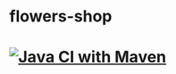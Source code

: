 # flowers-shop
# [![Java CI with Maven](https://github.com/aibrahimsalem/flowers-shop/actions/workflows/maven.yml/badge.svg)](https://github.com/aibrahimsalem/flowers-shop/actions/workflows/maven.yml)
